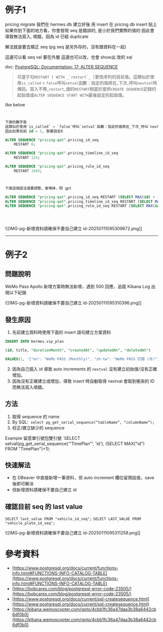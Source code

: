 


# 例子1


pricing migrate
我們在 hermes db 建立好後
用 insert 在 pricing  db  insert 貼上 
如果你到下面的地方看，你會發現 seq 是錯誤的, 是小於我們實際的值的
因此會導致無法寫入, 噴錯，因為 id 已經 duplicate

解法就是要去矯正 seq
(pg seq 是另外存的，沒有跟資料在一起)



這邊可以看 seq val
要在外層
這邊也可以改，也會 show出 改的 sql

doc: [PostgreSQL: Documentation: 17: ALTER SEQUENCE](https://www.postgresql.org/docs/current/sql-altersequence.html)

> 可選子句``RESTART [ WITH _`restart`_ ]``更改序列的目前值。這類似於使用`is_called` = `false`呼叫`setval`函數：指定的值將在_下次_呼叫`nextval`時傳回。寫入不帶_`restart`_值的`RESTART`相當於提供`CREATE SEQUENCE`記錄的起始值或`ALTER SEQUENCE START WITH`最後設定的起始值。

like below
```sql


下面的數字是 
這類似於使用`is_called` = `false`呼叫`setval`函數：指定的值將在_下次_呼叫`nextval`時傳回
因此如果目前 id = 5, 那要設定6

ALTER SEQUENCE "pricing-qat".pricing_id_seq
	RESTART 6; 

ALTER SEQUENCE "pricing-qat".pricing_timeline_id_seq
	RESTART 124;

ALTER SEQUENCE "pricing-qat".pricing_rule_id_seq
	RESTART 1945;



下面這個語法還要調整，會噴掉，問 gpt

ALTER SEQUENCE "pricing-qat".pricing_id_seq RESTART (SELECT MAX(id) + 1 FROM "pricing-qat".pricing);
ALTER SEQUENCE "pricing-qat".pricing_timeline_id_seq RESTART (SELECT MAX(id) + 1 FROM "pricing-qat".pricing_timeline);
ALTER SEQUENCE "pricing-qat".pricing_rule_id_seq RESTART (SELECT MAX(id) + 1 FROM "pricing-qat".pricing_rule);





```


![[IMG-pg-新增資料請確保不要自己建立 id-20250111095309872.png]]












---
# 例子2
## 問題說明

WeMo Pass Apollo 新增方案時無法新增，遇到 500 回應，追蹤 Kibana Log 出現以下紀錄

![[IMG-pg-新增資料請確保不要自己建立 id-20250111095310396.png]]
  

## 發生原因

1. 先前建立資料時使用下面的 insert 語句建立方案資料
```sql
INSERT INTO hermes.vip_plan

(id, title, "durationMonth", "createdAt", "updatedAt", "deletedAt")

VALUES(1, '{"en": "WeMo PASS (Monthly)", "zh-tw": "WeMo PASS 訂閱 (月)"}'::jsonb, 1, '2022-09-19 14:16:29.491', '2022-09-19 14:16:29.491', NULL);

```
2. 因為自己插入 id 導致 auto increments 的 `nextval` 沒有建立初始值/沒有正確增加。
3. 因為沒有正確建立或增加，導致 insert 時自動取得 nextval 會取到衝突的 ID 而無法寫入噴錯。

## 方法

1. 取得 sequence 的 name
1. By SQL: 
`select pg_get_serial_sequence(“tableName”, “columnName”);`
2. 校正/建立缺少的 sequence
    


Example
留意單引號包雙引號
`SELECT setval(pg_get_serial_sequence('"TimePlan"', 'id'), (SELECT MAX("id") FROM "TimePlan")+1);

## 快速解法

- 在 DBeaver 中直接新增一筆資料，但 auto increment 欄位留預設值，save 後即可解決
- 但新增資料請確保不要自己建立 id




## 確認目前 seq 的 last value
`SELECT last_value FROM "vehicle_id_seq";`
`SELECT LAST_VALUE FROM "vehicle_plate_id_seq";`





![[IMG-pg-新增資料請確保不要自己建立 id-20250111095311258.png]]

# 參考資料
- [https://www.postgresql.org/docs/current/functions-info.html#FUNCTIONS-INFO-CATALOG-TABLE](https://www.postgresql.org/docs/current/functions-info.html#FUNCTIONS-INFO-CATALOG-TABLE)
- [https://bobcares.com/blog/postgresql-error-code-23505/](https://bobcares.com/blog/postgresql-error-code-23505/)
- [https://www.postgresql.org/docs/current/sql-createsequence.html](https://www.postgresql.org/docs/current/sql-createsequence.html)
- [https://kibana.wemoscooter.com/goto/4cbb1fc36a47daa3b38a6442cb6df0b0](https://kibana.wemoscooter.com/goto/4cbb1fc36a47daa3b38a6442cb6df0b0)
